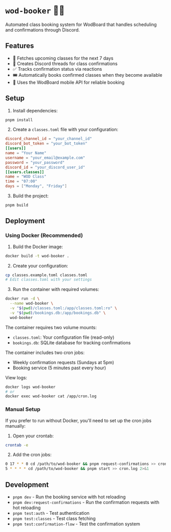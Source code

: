 # `wod-booker` 🏋️‍♂️

Automated class booking system for WodBoard that handles scheduling and confirmations through Discord.

## Features

- 📅 Fetches upcoming classes for the next 7 days
- 💬 Creates Discord threads for class confirmations
- ✅ Tracks confirmation status via reactions
- 🎟️ Automatically books confirmed classes when they become available
- 📱 Uses the WodBoard mobile API for reliable booking

## Setup

1. Install dependencies:
```bash
pnpm install
```

2. Create a `classes.toml` file with your configuration:
```toml
discord_channel_id = "your_channel_id"
discord_bot_token = "your_bot_token"
[[users]]
name = "Your Name"
username = "your_email@example.com"
password = "your_password"
discord_id = "your_discord_user_id"
[[users.classes]]
name = "WOD Class"
time = "07:00"
days = ["Monday", "Friday"]
```
3. Build the project:
```bash
pnpm build
```

## Deployment

### Using Docker (Recommended)

1. Build the Docker image:
```bash
docker build -t wod-booker .
```

2. Create your configuration:
```bash
cp classes.example.toml classes.toml
# Edit classes.toml with your settings
```

3. Run the container with required volumes:
```bash
docker run -d \
  --name wod-booker \
  -v "$(pwd)/classes.toml:/app/classes.toml:ro" \
  -v "$(pwd)/bookings.db:/app/bookings.db" \
  wod-booker
```

The container requires two volume mounts:
- `classes.toml`: Your configuration file (read-only)
- `bookings.db`: SQLite database for tracking confirmations

The container includes two cron jobs:
- Weekly confirmation requests (Sundays at 5pm)
- Booking service (5 minutes past every hour)

View logs:
```bash
docker logs wod-booker
# or
docker exec wod-booker cat /app/cron.log
```

### Manual Setup

If you prefer to run without Docker, you'll need to set up the cron jobs manually:

1. Open your crontab:
```bash
crontab -e
```

2. Add the cron jobs:
```bash
0 17 * * 0 cd /path/to/wod-booker && pnpm request-confirmations >> cron.log 2>&1
5 * * * * cd /path/to/wod-booker && pnpm start >> cron.log 2>&1
```

## Development

- `pnpm dev` - Run the booking service with hot reloading
- `pnpm dev:request-confirmations` - Run the confirmation requests with hot reloading
- `pnpm test:auth` - Test authentication
- `pnpm test:classes` - Test class fetching
- `pnpm test:confirmation-flow` - Test the confirmation system

